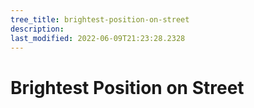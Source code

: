 ```yaml
---
tree_title: brightest-position-on-street
description: 
last_modified: 2022-06-09T21:23:28.2328
---
```


# Brightest Position on Street

